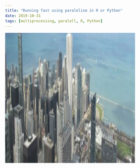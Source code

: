 ```yaml
---
title: "Running fast using paralelism in R or Python"
date: 2019-10-31
tags: [multiprocessing, paralell, R, Python]
---
```



<img src="/image/chicago.JPG" alt="Smiley face" height="420" width="420">